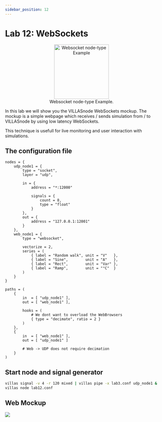 ```yaml
---
sidebar_position: 12
---
```


# Lab 12: WebSockets

<figure align="center">
    <img alt="Websocket node-type Example" src="/img/dia/villas_node_websocket.svg" height="180px" />
    <figcaption>Websocket node-type Example.</figcaption>
</figure>

In this lab we will show you the VILLASnode WebSockets mockup.
The mockup is a simple webpage which receives / sends simulation from / to VILLASnode by using low latency WebSockets.

This technique is usefull for live monitoring and user interaction with simulations.

## The configuration file

``` url="external/node/etc/labs/lab12.conf" title="node/etc/labs/lab12.conf"
nodes = {
	udp_node1 = {
		type = "socket",
		layer = "udp",

		in = {
			address = "*:12000"

			signals = {
				count = 8,
				type = "float"
			}
		},
		out = {
			address = "127.0.0.1:12001"
		}
	},
	web_node1 = {
		type = "websocket",

		vectorize = 2,
		series = (
			{ label = "Random walk", unit = "V"   },
			{ label = "Sine",        unit = "A"   },
			{ label = "Rect",        unit = "Var" },
			{ label = "Ramp",        unit = "°C"  }
		)
	}
}

paths = (
	{
		in  = [ "udp_node1" ],
		out = [ "web_node1" ],

		hooks = (
			# We dont want to overload the WebBrowsers
			{ type = "decimate", ratio = 2 }
		)
	},
	{
		in  = [ "web_node1" ],
		out = [ "udp_node1" ]

		# Web -> UDP does not require decimation
	}
)
```

## Start node and signal generator

```bash
villas signal -v 4 -r 120 mixed | villas pipe -x lab3.conf udp_node1 &
villas node lab12.conf
```

## Web Mockup

![](/img/screenshots/node/web_mockup.png)
